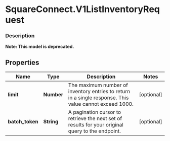 # SquareConnect.V1ListInventoryRequest

### Description
**Note: This model is deprecated.**



## Properties
Name | Type | Description | Notes
------------ | ------------- | ------------- | -------------
**limit** | **Number** | The maximum number of inventory entries to return in a single response. This value cannot exceed 1000. | [optional] 
**batch_token** | **String** | A pagination cursor to retrieve the next set of results for your original query to the endpoint. | [optional] 


